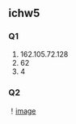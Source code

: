 ## ichw5 ##
### Q1 ###
1. 162.105.72.128  
2. 62  
3. 4  
### Q2 ###
！[image](https://github.com/assassinmsq/ichw/blob/master/git%E7%85%A7%E7%89%87/git%E7%85%A7%E7%89%87/%E4%B8%89%E6%AD%A5%E6%8F%A1%E6%89%8B.png)


